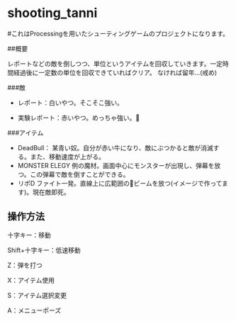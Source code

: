 # shooting_tanni
#これはProcessingを用いたシューティングゲームのプロジェクトになります。


##概要

レポートなどの敵を倒しつつ、単位というアイテムを回収していきます。一定時間経過後に一定数の単位を回収できていればクリア。
なければ留年...(戒め)


###敵

* レポート：白いやつ。そこそこ強い。

* 実験レポート：赤いやつ。めっちゃ強い。




###アイテム
* DeadBull：
某青い奴。自分が赤い牛になり、敵にぶつかると敵が消滅する。また、移動速度が上がる。
* MONSTER ELEGY
例の魔材。画面中心にモンスターが出現し、弾幕を放つ。この弾幕で敵を倒すことができる。
* リポD
ファイト一発。直線上に広範囲のビームを放つ(イメージで作ってます)。現在敵即死。


## 操作方法
十字キー：移動

Shift+十字キー：低速移動

Z：弾を打つ

X：アイテム使用

S：アイテム選択変更

A：メニューポーズ

